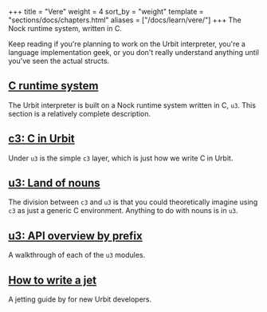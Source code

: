+++
title = "Vere"
weight = 4
sort_by = "weight"
template = "sections/docs/chapters.html"
aliases = ["/docs/learn/vere/"]
+++
The Nock runtime system, written in C.

Keep reading if you're planning to work on the Urbit interpreter, you're a
language implementation geek, or you don't really understand anything until
you've seen the actual structs.

## [C runtime system](@/docs/tutorials/vere/runtime.md)

The Urbit interpreter is built on a Nock runtime system written
in C, `u3`.  This section is a relatively complete description.

## [c3: C in Urbit](@/docs/tutorials/c.md)

Under `u3` is the simple `c3` layer, which is just how we write C
in Urbit.

## [u3: Land of nouns](@/docs/tutorials/nouns.md)

The division between `c3` and `u3` is that you could theoretically
imagine using `c3` as just a generic C environment.  Anything to do
with nouns is in `u3`.

## [u3: API overview by prefix](@/docs/tutorials/api.md)

A walkthrough of each of the `u3` modules.

## [How to write a jet](@/docs/tutorials/jetting.md)

A jetting guide by for new Urbit developers.
